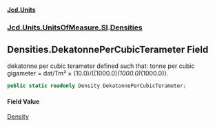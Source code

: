 #### [Jcd.Units](index.md 'index')
### [Jcd.Units.UnitsOfMeasure.SI](Jcd.Units.UnitsOfMeasure.SI.md 'Jcd.Units.UnitsOfMeasure.SI').[Densities](Densities.md 'Jcd.Units.UnitsOfMeasure.SI.Densities')

## Densities.DekatonnePerCubicTerameter Field

dekatonne per cubic terameter defined such that: tonne per cubic gigameter = dat/Tm³ ×
(10.0)/((1000.0)*(1000.0)*(1000.0)).

```csharp
public static readonly Density DekatonnePerCubicTerameter;
```

#### Field Value
[Density](Density.md 'Jcd.Units.UnitTypes.Density')